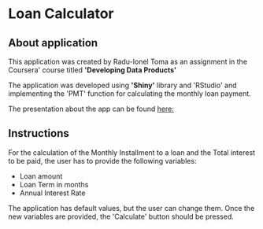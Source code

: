 # Loan Calculator

## About application

This application was created by Radu-Ionel Toma as an assignment in the Coursera' course titled **'Developing Data Products'**

The application was developed using **'Shiny'** library and 'RStudio' and implementing the 'PMT' function for calculating the monthly loan payment.

The presentation about the app can be found [here:](https://www.google.com)

## Instructions
                                    
For the calculation of the Monthly Installment to a loan and the Total interest to be paid, the user has to provide the following variables:

* Loan amount
* Loan Term in months
* Annual Interest Rate

The application has default values, but the user can change them. Once the new variables are provided, the 'Calculate' button should be pressed.
